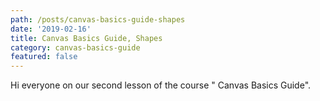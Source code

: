 ```yaml
---
path: /posts/canvas-basics-guide-shapes
date: '2019-02-16'
title: Canvas Basics Guide, Shapes
category: canvas-basics-guide
featured: false
---
```


Hi everyone on our second lesson of the course " Canvas Basics Guide".